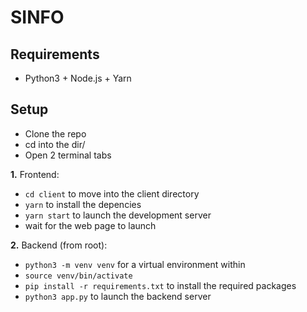 # SINFO

## Requirements

- Python3 + Node.js + Yarn

## Setup

- Clone the repo
- cd into the dir/
- Open 2 terminal tabs

**1.** Frontend:

- `cd client` to move into the client directory
- `yarn` to install the depencies
- `yarn start` to launch the development server
- wait for the web page to launch

**2.** Backend (from root):

- `python3 -m venv venv` for a virtual environment within
- `source venv/bin/activate`
- `pip install -r requirements.txt` to install the required packages
- `python3 app.py` to launch the backend server
